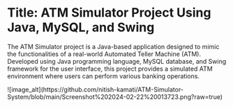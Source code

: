 <h1>Title: ATM Simulator Project Using Java, MySQL, and Swing</h1>
<br.
Description:
  <br>
<p>The ATM Simulator project is a Java-based application designed to mimic the functionalities of a real-world Automated Teller Machine (ATM). Developed using Java programming language, MySQL database, and Swing framework for the user interface, this project provides a simulated ATM environment where users can perform various banking operations.</p>
![image_alt](https://github.com/nitish-kamati/ATM-Simulator-System/blob/main/Screenshot%202024-02-22%20013723.png?raw=true)
